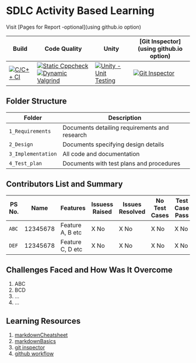 # SDLC Activity Based Learning

Visit [Pages for Report -optional](using github.io option)

Build | Code Quality | Unity | [Git Inspector](using github.io option)
------|----------|-------|--------------
[![C/C++ CI](https://github.com/debasish2110/LTTS-C-MiniProject/blob/master/.github/workflows/c-cpp.yml/badge.svg)](https://github.com/debasish2110/LTTS-C-MiniProject/blob/master/.github/workflows/c-cpp.yml) | [![Static Cppcheck](https://github.com/prithvisekhar/AppliedSDLC_Template/actions/workflows/cppcheck.yml/badge.svg)](https://github.com/prithvisekhar/AppliedSDLC_Template/actions/workflows/cppcheck.yml) [![Dynamic Valgrind](https://github.com/prithvisekhar/AppliedSDLC_Template/actions/workflows/CodeQuality_Dynamic.yml/badge.svg)](https://github.com/prithvisekhar/AppliedSDLC_Template/actions/workflows/CodeQuality_Dynamic.yml)| [![Unity - Unit Testing](https://github.com/prithvisekhar/AppliedSDLC_Template/actions/workflows/unity.yml/badge.svg)](https://github.com/prithvisekhar/AppliedSDLC_Template/actions/workflows/unity.yml)| [![Git Inspector](https://github.com/prithvisekhar/AppliedSDLC_Template/actions/workflows/gitinspector.yml/badge.svg)](https://github.com/prithvisekhar/AppliedSDLC_Template/actions/workflows/gitinspector.yml)


## Folder Structure
Folder             | Description
-------------------| -----------------------------------------
`1_Requirements`   | Documents detailing requirements and research
`2_Design`         | Documents specifying design details
`3_Implementation` | All code and documentation
`4_Test_plan`      | Documents with test plans and procedures

## Contributors List and Summary

PS No. |  Name   |    Features    | Issuess Raised |Issues Resolved|No Test Cases|Test Case Pass
-------|---------|----------------|----------------|---------------|-------------|--------------
`ABC` | 12345678  | Feature A, B etc    | X No     | X No   |X No   |X No     
`DEF` | 12345678  | Feature C, D etc    | X No     | X No   |X No   |X No     

## Challenges Faced and How Was It Overcome

1. ABC
2. BCD
3. ...
4. ...

## Learning Resources
1. [markdownCheatsheet](https://github.com/adam-p/markdown-here/wiki/Markdown-Cheatsheet)
2. [markdownBasics](https://guides.github.com/features/mastering-markdown/)
3. [git inspector](https://github.com/ejwa/gitinspector.git)
4. [github workflow](https://docs.github.com/en/actions/learn-github-action)

